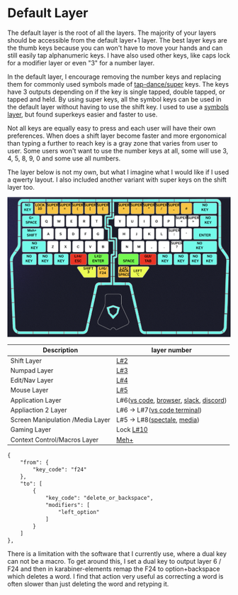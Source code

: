 # Default Layer

The default layer is the root of all the layers. The majority of your layers should be accessible from the default layer+1 layer. The best layer keys are the thumb keys because you can won't have to move your hands and can still easily tap alphanumeric keys. I have also used other keys, like caps lock for a modifier layer or even "3" for a number layer.

In the default layer, I encourage removing the number keys and replacing them for commonly used symbols made of [tap-dance/super](../../ch-3-layer-activators/3.6-tap-dance-super-keys.md) keys. The keys have 3 outputs depending on if the key is single tapped, double tapped, or tapped and held. By using super keys, all the symbol keys can be used in the default layer without having to use the shift key. I used to use a [symbols layer](symbols-layer.md), but found superkeys easier and faster to use.

Not all keys are equally easy to press and each user will have their own preferences. When does a shift layer become faster and more ergonomical than typing a further to reach key is a gray zone that varies from user to user. Some users won't want to use the number keys at all, some will use 3, 4, 5, 8, 9, 0 and some use all numbers.

The layer below is not my own, but what I imagine what I would like if I used a qwerty layout. I also included another variant with super keys on the shift layer too.

![Default qwerty layer](<../../.gitbook/assets/Screen Shot 2022-06-18 at 1.10.40 AM.png>)

| Description                      | layer number                                                                                                        |
| -------------------------------- | ------------------------------------------------------------------------------------------------------------------- |
| Shift Layer                      | [L#2](shift-layer.md)                                                                                               |
| Numpad Layer                     | [L#3](numpad-layer.md)                                                                                              |
| Edit/Nav Layer                   | [L#4](editing-and-navigating-layer.md)                                                                              |
| Mouse Layer                      | [L#5](mouse-layer.md)                                                                                               |
| Application Layer                | L#6([vs code](vs-code-layer.md), [browser](browser-layer.md), [slack](slack-layer.md), [discord](discord-layer.md)) |
| Appliaction 2 Layer              | L#6 -> L#7([vs code terminal](vs-code-layer.md))                                                                    |
| Screen Manipulation /Media Layer | L#5 -> L#8([spectale](screen-management-layer.md), [media](media-layer.md))                                         |
| Gaming Layer                     | Lock [L#10](gaming-layer.md)                                                                                        |
| Context Control/Macros Layer     | [Meh+](context-control-macro-layer.md)                                                                              |



```
{
    "from": {
        "key_code": "f24"
    },
    "to": [
        {
            "key_code": "delete_or_backspace",
            "modifiers": [
                "left_option"
            ]
        }
    ]
},
```

There is a limitation with the software that I currently use, where a dual key can not be a macro. To get around this, I set a dual key to output layer 6 / F24 and then in karabiner-elements remap the F24 to option+backspace which deletes a word. I find that action very useful as correcting a word is often slower than just deleting the word and retyping it.
